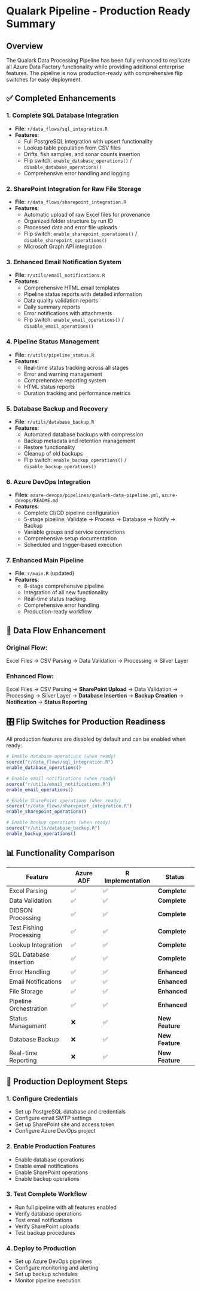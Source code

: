 # Qualark Pipeline - Production Ready Summary

## Overview

The Qualark Data Processing Pipeline has been fully enhanced to replicate all Azure Data Factory functionality while providing additional enterprise features. The pipeline is now production-ready with comprehensive flip switches for easy deployment.

## ✅ Completed Enhancements

### 1. Complete SQL Database Integration
- **File**: `r/data_flows/sql_integration.R`
- **Features**:
  - Full PostgreSQL integration with upsert functionality
  - Lookup table population from CSV files
  - Drifts, fish samples, and sonar counts insertion
  - Flip switch: `enable_database_operations()` / `disable_database_operations()`
  - Comprehensive error handling and logging

### 2. SharePoint Integration for Raw File Storage
- **File**: `r/data_flows/sharepoint_integration.R`
- **Features**:
  - Automatic upload of raw Excel files for provenance
  - Organized folder structure by run ID
  - Processed data and error file uploads
  - Flip switch: `enable_sharepoint_operations()` / `disable_sharepoint_operations()`
  - Microsoft Graph API integration

### 3. Enhanced Email Notification System
- **File**: `r/utils/email_notifications.R`
- **Features**:
  - Comprehensive HTML email templates
  - Pipeline status reports with detailed information
  - Data quality validation reports
  - Daily summary reports
  - Error notifications with attachments
  - Flip switch: `enable_email_operations()` / `disable_email_operations()`

### 4. Pipeline Status Management
- **File**: `r/utils/pipeline_status.R`
- **Features**:
  - Real-time status tracking across all stages
  - Error and warning management
  - Comprehensive reporting system
  - HTML status reports
  - Duration tracking and performance metrics

### 5. Database Backup and Recovery
- **File**: `r/utils/database_backup.R`
- **Features**:
  - Automated database backups with compression
  - Backup metadata and retention management
  - Restore functionality
  - Cleanup of old backups
  - Flip switch: `enable_backup_operations()` / `disable_backup_operations()`

### 6. Azure DevOps Integration
- **Files**: `azure-devops/pipelines/qualark-data-pipeline.yml`, `azure-devops/README.md`
- **Features**:
  - Complete CI/CD pipeline configuration
  - 5-stage pipeline: Validate → Process → Database → Notify → Backup
  - Variable groups and service connections
  - Comprehensive setup documentation
  - Scheduled and trigger-based execution

### 7. Enhanced Main Pipeline
- **File**: `r/main.R` (updated)
- **Features**:
  - 8-stage comprehensive pipeline
  - Integration of all new functionality
  - Real-time status tracking
  - Comprehensive error handling
  - Production-ready workflow

## 🔄 Data Flow Enhancement

### Original Flow:
Excel Files → CSV Parsing → Data Validation → Processing → Silver Layer

### Enhanced Flow:
Excel Files → CSV Parsing → **SharePoint Upload** → Data Validation → Processing → Silver Layer → **Database Insertion** → **Backup Creation** → **Notification** → **Status Reporting**

## 🎛️ Flip Switches for Production Readiness

All production features are disabled by default and can be enabled when ready:

```r
# Enable database operations (when ready)
source("r/data_flows/sql_integration.R")
enable_database_operations()

# Enable email notifications (when ready)
source("r/utils/email_notifications.R")
enable_email_operations()

# Enable SharePoint operations (when ready)
source("r/data_flows/sharepoint_integration.R")
enable_sharepoint_operations()

# Enable backup operations (when ready)
source("r/utils/database_backup.R")
enable_backup_operations()
```

## 📊 Functionality Comparison

| Feature | Azure ADF | R Implementation | Status |
|---------|-----------|------------------|---------|
| Excel Parsing | ✅ | ✅ | **Complete** |
| Data Validation | ✅ | ✅ | **Complete** |
| DIDSON Processing | ✅ | ✅ | **Complete** |
| Test Fishing Processing | ✅ | ✅ | **Complete** |
| Lookup Integration | ✅ | ✅ | **Complete** |
| SQL Database Insertion | ✅ | ✅ | **Complete** |
| Error Handling | ✅ | ✅ | **Enhanced** |
| Email Notifications | ✅ | ✅ | **Enhanced** |
| File Storage | ✅ | ✅ | **Enhanced** |
| Pipeline Orchestration | ✅ | ✅ | **Enhanced** |
| Status Management | ❌ | ✅ | **New Feature** |
| Database Backup | ❌ | ✅ | **New Feature** |
| Real-time Reporting | ❌ | ✅ | **New Feature** |

## 🚀 Production Deployment Steps

### 1. Configure Credentials
- Set up PostgreSQL database and credentials
- Configure email SMTP settings
- Set up SharePoint site and access token
- Configure Azure DevOps project

### 2. Enable Production Features
- Enable database operations
- Enable email notifications
- Enable SharePoint operations
- Enable backup operations

### 3. Test Complete Workflow
- Run full pipeline with all features enabled
- Verify database operations
- Test email notifications
- Verify SharePoint uploads
- Test backup procedures

### 4. Deploy to Production
- Set up Azure DevOps pipelines
- Configure monitoring and alerting
- Set up backup schedules
- Monitor pipeline execution
